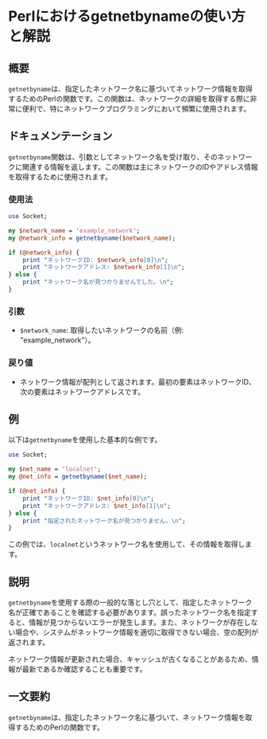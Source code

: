 <!--
Meta Description: # Perlにおけるgetnetbynameの使い方と解説 ## 概要 `getnetbyname`は、指定したネットワーク名に基づいてネットワーク情報を取得するためのPerlの関数です。この関数は、ネットワークの詳細を取得する際に非常に便利で、特にネットワークプログラミングにおいて頻繁に使用されま...
Meta Keywords: getnetbyname, print, network_info, net_info, network_name
-->

# Perlにおけるgetnetbynameの使い方と解説

## 概要
`getnetbyname`は、指定したネットワーク名に基づいてネットワーク情報を取得するためのPerlの関数です。この関数は、ネットワークの詳細を取得する際に非常に便利で、特にネットワークプログラミングにおいて頻繁に使用されます。

## ドキュメンテーション
`getnetbyname`関数は、引数としてネットワーク名を受け取り、そのネットワークに関連する情報を返します。この関数は主にネットワークのIDやアドレス情報を取得するために使用されます。

### 使用法
```perl
use Socket;

my $network_name = 'example_network';
my @network_info = getnetbyname($network_name);

if (@network_info) {
    print "ネットワークID: $network_info[0]\n";
    print "ネットワークアドレス: $network_info[1]\n";
} else {
    print "ネットワーク名が見つかりませんでした。\n";
}
```

### 引数
- `$network_name`: 取得したいネットワークの名前（例: "example_network"）。

### 戻り値
- ネットワーク情報が配列として返されます。最初の要素はネットワークID、次の要素はネットワークアドレスです。

## 例
以下は`getnetbyname`を使用した基本的な例です。

```perl
use Socket;

my $net_name = 'localnet';
my @net_info = getnetbyname($net_name);

if (@net_info) {
    print "ネットワークID: $net_info[0]\n";
    print "ネットワークアドレス: $net_info[1]\n";
} else {
    print "指定されたネットワーク名が見つかりません。\n";
}
```

この例では、`localnet`というネットワーク名を使用して、その情報を取得します。

## 説明
`getnetbyname`を使用する際の一般的な落とし穴として、指定したネットワーク名が正確であることを確認する必要があります。誤ったネットワーク名を指定すると、情報が見つからないエラーが発生します。また、ネットワークが存在しない場合や、システムがネットワーク情報を適切に取得できない場合、空の配列が返されます。

ネットワーク情報が更新された場合、キャッシュが古くなることがあるため、情報が最新であるか確認することも重要です。

## 一文要約
`getnetbyname`は、指定したネットワーク名に基づいて、ネットワーク情報を取得するためのPerlの関数です。